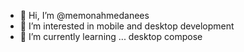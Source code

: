 - 👋 Hi, I’m @memonahmedanees
- 👀 I’m interested in mobile and desktop development 
- 🌱 I’m currently learning ... desktop compose 
<!---
memonahmedanees/memonahmedanees is a ✨ special ✨ repository because its `README.md` (this file) appears on your GitHub profile.
You can click the Preview link to take a look at your changes.
--->
